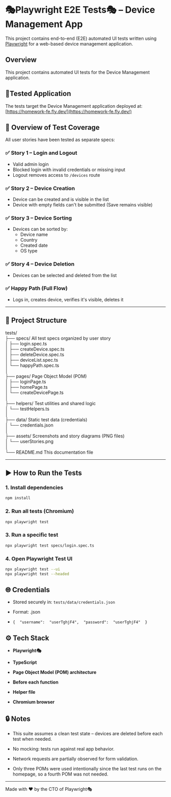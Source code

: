 
# 🎭Playwright E2E Tests🎭 – Device Management App

This project contains end-to-end (E2E) automated UI tests written using [Playwright](https://playwright.dev) for a web-based device management application.

## Overview

This project contains automated UI tests for the Device Management application.

## 🧪Tested Application

The tests target the Device Management application deployed at:  
[https://homework-fe.fly.dev/](https://homework-fe.fly.dev/)

## 🧪 Overview of Test Coverage

All user stories have been tested as separate specs:

### ✅ Story 1 – Login and Logout
- Valid admin login
- Blocked login with invalid credentials or missing input
- Logout removes access to `/devices` route

### ✅ Story 2 – Device Creation
- Device can be created and is visible in the list
- Device with empty fields can't be submitted (Save remains visible)

### ✅ Story 3 – Device Sorting
- Devices can be sorted by:
  - Device name
  - Country
  - Created date
  - OS type

### ✅ Story 4 – Device Deletion
- Devices can be selected and deleted from the list

### ✅ Happy Path (Full Flow)
- Logs in, creates device, verifies it's visible, deletes it

---

## 📂 Project Structure
tests/  
├── specs/  All test specs organized by user story  
│ ├── login.spec.ts  
│ ├── createDevice.spec.ts  
│ ├── deleteDevice.spec.ts  
│ ├── deviceList.spec.ts  
│ └── happyPath.spec.ts  
│  
├── pages/  Page Object Model (POM)  
│ ├── loginPage.ts  
│ ├── homePage.ts  
│ └── createDevicePage.ts  
│  
├── helpers/ Test utilities and shared logic  
│ └── testHelpers.ts  
│  
├── data/ Static test data (credentials)  
│ └── credentials.json  
│  
├── assets/ Screenshots and story diagrams (PNG files)  
│ └── userStories.png  
│  
└── README.md  This documentation file

---

## ▶️ How to Run the Tests
### 1. Install dependencies
```bash
npm install

```

### 2. Run all tests (Chromium)
```bash
npx playwright test
```
### 3. Run a specific test

```bash
npx playwright test specs/login.spec.ts
```
### 4. Open Playwright Test UI

```bash
npx playwright test --ui
npx playwright test --headed
```
## 🌐 Credentials

-   Stored securely in: `tests/data/credentials.json`
    
-   Format: .json 
- `{  "username":  "userTghjF4",  "password":  "userTghjF4"  }`
## ⚙️ Tech Stack

-   **Playwright🎭**
    
-   **TypeScript**
    
-   **Page Object Model (POM) architecture**
- **Before each function**
-  **Helper file**
- **Chromium browser**



## 🔒 Notes

-   This suite assumes a clean test state – devices are deleted before each test when needed.
    
-   No mocking: tests run against real app behavior.
    
-   Network requests are partially observed for form validation.
- Only three POMs were used intentionally since the last test runs on the homepage, so a fourth POM was not needed.
    

----------

Made with ❤️ by the CTO of Playwright🎭

